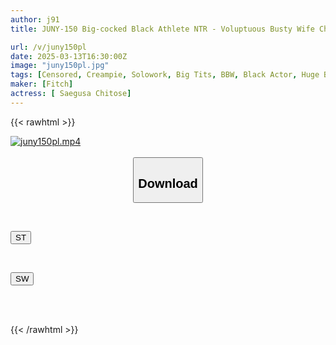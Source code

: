 ```yaml
---
author: j91
title: JUNY-150 Big-cocked Black Athlete NTR - Voluptuous Busty Wife Chitose Yuki Loses Her Body And Soul To The Shocking Big Cock Reflected In The Light

url: /v/juny150pl
date: 2025-03-13T16:30:00Z
image: "juny150pl.jpg"
tags: [Censored, Creampie, Solowork, Big Tits, BBW, Black Actor, Huge Butt, Huge Cock	]
maker: [Fitch]
actress: [ Saegusa Chitose]
---
```



{{< rawhtml >}}

<div class="video" data-videoid="m7aWyW3Rdaib8z7">
    <a href="javascript:;">
        <img src="/v/juny150pl/juny150pl.jpg" width="WIDTH" height="HEIGHT" alt="juny150pl.mp4" loading="lazy">
    </a>
</div>

<script type="text/javascript" src="https://j91.asia/asset/on-demand-st.js"></script>

<br>
  <link rel="stylesheet" href="https://j91.asia/asset/bs5.css">
  
  <center>
  <button class="btn btn-primary" type="button" data-bs-toggle="collapse" data-bs-target=".multi-collapse" aria-expanded="false" aria-controls="multiCollapseExample1 multiCollapseExample2"><h2>Download</h2></button></center>
</p>
<div class="row">
  <div class="col">
    <div class="collapse multi-collapse" id="multiCollapseExample1">
      <div class="card card-body">
	      	      <br>
<div class="buttons">  
<p><a href="/v/juny150pl/st.html" target="_blank"><button class="btn-hover color-3"><i class="fa fa-download"></i> ST</button></a></p></div>
    </div>
  </div>
</div>
  <div class="col">
    <div class="collapse multi-collapse" id="multiCollapseExample2">
      <div class="card card-body">
	      <br>
<div class="buttons">
<p><a href="/v/juny150pl/sw.html" target="_blank"><button class="btn-hover color-2"><i class="fa fa-download"></i> SW</button></a></p></div>
<br><br>
      </div>
    </div>
  </div>
</div>

{{< /rawhtml >}}